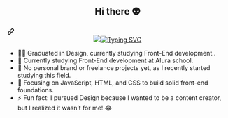 <section id="user-content-apresentacao">
  <div class="markdown-heading" dir="auto"><h1 align="center" class="heading-element" dir="auto">Hi there 👽 </h1><a id="user-content-hi-there--" class="anchor" aria-label="Permalink: Hi there 👽 " href="#hi-there--"><svg class="octicon octicon-link" viewBox="0 0 16 16" version="1.1" width="16" height="16" aria-hidden="true"><path d="m7.775 3.275 1.25-1.25a3.5 3.5 0 1 1 4.95 4.95l-2.5 2.5a3.5 3.5 0 0 1-4.95 0 .751.751 0 0 1 .018-1.042.751.751 0 0 1 1.042-.018 1.998 1.998 0 0 0 2.83 0l2.5-2.5a2.002 2.002 0 0 0-2.83-2.83l-1.25 1.25a.751.751 0 0 1-1.042-.018.751.751 0 0 1-.018-1.042Zm-4.69 9.64a1.998 1.998 0 0 0 2.83 0l1.25-1.25a.751.751 0 0 1 1.042.018.751.751 0 0 1 .018 1.042l-1.25 1.25a3.5 3.5 0 1 1-4.95-4.95l2.5-2.5a3.5 3.5 0 0 1 4.95 0 .751.751 0 0 1-.018 1.042.751.751 0 0 1-1.042.018 1.998 1.998 0 0 0-2.83 0l-2.5 2.5a1.998 1.998 0 0 0 0 2.83Z"></path></svg></a></div>
  <div align="center" dir="auto">
  <a href="https://git.io/typing-svg" rel="nofollow"><img src="href="https://git.io/typing-svg"><img src="https://readme-typing-svg.demolab.com?font=Fira+Code&pause=1000&color=F70000&width=435&lines=My+name+is+Vinicius+Araujo+%F0%9F%98%8A;Welcome+to+my+GitHub+Profile!+%F0%9F%91%8C" alt="Typing SVG"></a>
  </div>
  <div align="center" dir="auto">
    <ul align="left" dir="auto">
         <li>🧑‍🎨 Graduated in Design, currently studying Front-End development..
         </li><li>📖 Currently studying Front-End development at Alura school.
         </li><li>🔭 No personal brand or freelance projects yet, as I recently started studying this field.</li>
         <li>🌱 Focusing on JavaScript, HTML, and CSS to build solid front-end foundations.</li>
         <li>⚡ Fun fact: I pursued Design because I wanted to be a content creator, but I realized it wasn’t for me! 😂 </li>
    </ul>
  </div>
</section>
